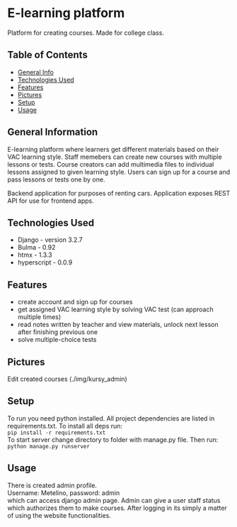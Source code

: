 # E-learning platform

Platform for creating courses. Made for college class.

## Table of Contents
* [General Info](#general-information)
* [Technologies Used](#technologies-used)
* [Features](#features)
* [Pictures](#pictures)
* [Setup](#setup)
* [Usage](#usage)

<!-- * [License](#license) -->

## General Information

E-learning platform where learners get different materials based on their VAC learning style.
Staff memebers can create new courses with multiple lessons or tests.
Course creators can add multimedia files to individual lessons assigned to given learning style. 
Users can sign up for a course and pass lessons or tests one by one.

Backend application for purposes of renting cars. 
Application exposes REST API for use for frontend apps. 

## Technologies Used

- Django - version 3.2.7
- Bulma - 0.92
- htmx - 1.3.3
- hyperscript - 0.0.9

## Features

- create account and sign up for courses
- get assigned VAC learning style by solving VAC test (can approach multiple times)
- read notes written by teacher and view materials, unlock next lesson after finishing previous one
- solve multiple-choice tests 

## Pictures
Edit created courses
(./img/kursy_admin)

## Setup
To run you need python installed. All project dependencies are listed in requirements.txt.
To install all deps run:\
`pip install -r requirements.txt`\
To start server change directory to folder with manage.py file. Then run:\
`python manage.py runserver`

## Usage
There is created admin profile.\
Username: Metelino, password: admin\
which can access django admin page.
Admin can give a user staff status which authorizes them to make courses. 
After logging in its simply a matter of using the website functionalities.

